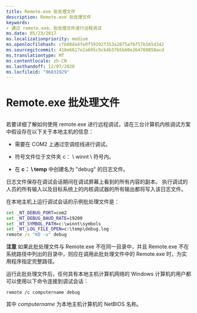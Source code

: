 ```yaml
---
title: Remote.exe 批处理文件
description: Remote.exe 批处理文件
keywords:
- 通过 remote.exe、批处理文件进行远程调试
ms.date: 05/23/2017
ms.localizationpriority: medium
ms.openlocfilehash: cfb08da4fe0f59192f353a2075af6f57b165d342
ms.sourcegitcommit: 418e6617e2a695c9cb4b37b5b60e264760858acd
ms.translationtype: MT
ms.contentlocale: zh-CN
ms.lasthandoff: 12/07/2020
ms.locfileid: "96831929"
---
```

# <a name="remoteexe-batch-files"></a>Remote.exe 批处理文件


## <span id="ddk_remote_exe_batch_files_dbg"></span><span id="DDK_REMOTE_EXE_BATCH_FILES_DBG"></span>


若要详细了解如何使用 remote.exe 进行远程调试，请在三台计算机内核调试方案中假设存在以下关于本地主机的信息：

-   需要在 COM2 上通过空调缆线进行调试。

-   符号文件位于文件夹 c： \\ winnt \\ 符号内。

-   在 **c： \\ temp** 中创建名为 "debug" 的日志文件。

日志文件保存在调试会话期间在调试屏幕上看到的所有内容的副本。 执行调试的人员的所有输入以及目标系统上的内核调试器的所有输出都将写入该日志文件。

在本地主机上运行调试会话的示例批处理文件是：

```bat
set _NT_DEBUG_PORT=com2
set _NT_DEBUG_BAUD_RATE=19200
set _NT_SYMBOL_PATH=c:\winnt\symbols
set _NT_LOG_FILE_OPEN=c:\temp\debug.log
remote /s "KD -v" debug
```

**注意**   如果此批处理文件与 Remote.exe 不在同一目录中，并且 Remote.exe 不在系统路径中列出的目录中，则应在调用此批处理文件中的 Remote.exe 时，为实用程序指定完整路径。

 

运行此批处理文件后，任何具有本地主机计算机网络的 Windows 计算机的用户都可以使用以下命令连接到调试会话：

```console
remote /c computername debug 
```

其中 *computername* 为本地主机计算机的 NetBIOS 名称。

 

 





